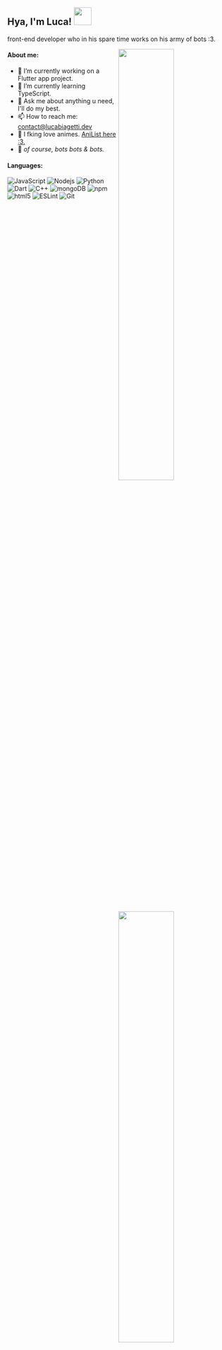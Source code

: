 <h2> Hya, I'm Luca! <img src="https://media.tenor.com/images/1963c1bf2abc4950a12284148a81eb61/tenor.gif" height="40px"></h2>

front-end developer who in his spare time works on his army of bots :3.

<img align="right" width="50%" src="https://github-readme-stats.vercel.app/api?username=isladot&count_private=true&include_all_commits=true&show_icons=true&theme=material-palenight">
<img align="right" width="50%" src="https://media.giphy.com/media/iBJEtG6LWk9gxrmhgQ/giphy.gif">
<img align="right" width="50%" src="https://github-readme-stats.vercel.app/api/top-langs/?username=isladot&layout=compact&theme=material-palenight&hide=css,html&text_color=ffffff">

<h4> About me: </h4>

- 🔭 I’m currently working on a Flutter app project.  
- 🌱 I’m currently learning TypeScript.  
- 💬 Ask me about anything u need, I'll do my best. 
- 📫 How to reach me: contact@lucabiagetti.dev
- 🌸 I fking love animes. [AniList here :3.](https://anilist.co/user/isladot/)
- 👾 *of course, bots bots & bots.*

<h4> Languages: </h4>

<img alt="JavaScript" src="https://img.shields.io/badge/-Javascript-edb200?style=flat-square&logo=javascript&logoColor=white" /> <img alt="Nodejs" src="https://img.shields.io/badge/-Nodejs-43853d?style=flat-square&logo=Node.js&logoColor=white" /> <img alt="Python" src="https://img.shields.io/badge/-Python-FFD43B?style=flat-square&logo=python&logoColor=white" /> <img alt="Dart" src="https://img.shields.io/badge/-Dart-17212f?style=flat-square&logo=dart&logoColor=white" /> <img alt="C++" src="https://img.shields.io/badge/-C++-31429b?style=flat-square&logo=c%2B%2B&logoColor=white" /> <img alt="mongoDB" src="https://img.shields.io/badge/-mongoDB-4fb23f?style=flat-square&logo=mongodb&logoColor=white" /> <img alt="npm" src="https://img.shields.io/badge/-NPM-CB3837?style=flat-square&logo=npm&logoColor=white" /> <img alt="html5" src="https://img.shields.io/badge/-HTML5-E34F26?style=flat-square&logo=html5&logoColor=white" /> <img alt="ESLint" src="https://img.shields.io/badge/-ESLint-4B32C3?style=flat-square&logo=eslint&logoColor=white" /> <img alt="Git" src="https://img.shields.io/badge/-Git-f05033?style=flat-square&logo=git&logoColor=white" />
